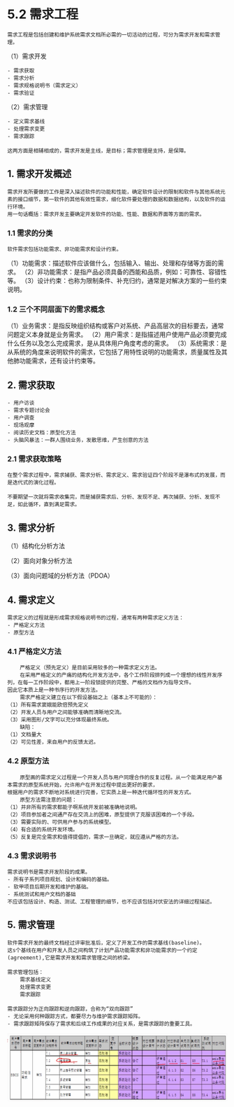 # 5.2 需求工程

    需求工程是包括创建和维护系统需求文档所必需的一切活动的过程，可分为需求开发和需求管理。

（1）需求开发

    - 需求获取
    - 需求分析
    - 需求规格说明书（需求定义）
    - 需求验证

（2）需求管理

    - 定义需求基线
    - 处理需求变更
    - 需求跟踪

    这两方面是相辅相成的，需求开发是主线，是目标；需求管理是支持，是保障。

## 1. 需求开发概述

    需求开发所要做的工作是深入描述软件的功能和性能，确定软件设计的限制和软件与其他系统元素的接口细节，第一软件的其他有效性需求，细化软件要处理的数据和数据结构，以及软件的运行环境。
    用一句话概括：需求开发主要确定开发软件的功能、性能、数据和界面等方面的需求。

### 1.1 需求的分类

    软件需求包括功能需求、非功能需求和设计约束。
（1）功能需求：描述软件应该做什么，包括输入、输出、处理和存储等方面的需求。
（2）非功能需求：是指产品必须具备的西能和品质，例如：可靠性、容错性等。
（3）设计约束：也称为限制条件、补充归约，通常是对解决方案的一些约束说明。

### 1.2 三个不同层面下的需求概念

（1）业务需求：是指反映组织结构或客户对系统、产品高层次的目标要去，通常问题定义本身就是业务需求。
（2）用户需求：是指描述用户使用产品必须要完成什么任务以及怎么完成需求，是从具体用户角度考虑的需求。
（3）系统需求：是从系统的角度来说明软件的需求，它包括了用特性说明的功能需求，质量属性及其他肺功能需求，还有设计约束等。

## 2. 需求获取

    - 用户访谈
    - 需求专题讨论会
    - 用户调查
    - 现场观摩
    - 阅读历史文档：原型化方法
    - 头脑风暴法：一群人围绕业务，发散思维，产生创意的方法

### 2.1 需求获取策略

    在整个需求过程中，需求捕获、需求分析、需求定义、需求验证四个阶段不是瀑布式的发展，而是迭代式的演化过程。

    不要期望一次就将需求收集完，而是捕获需求后、分析、发现不足、再次捕获、分析、发现不足，如此循环，直到满足需求。

## 3. 需求分析

（1）结构化分析方法

（2）面向对象分析方法

（3）面向问题域的分析方法（PDOA）

## 4. 需求定义

    需求定义的过程就是形成需求规格说明书的过程，通常有两种需求定义方法：
    - 严格定义方法
    - 原型方法

### 4.1 严格定义方法

        严格定义（预先定义）是目前采用较多的一种需求定义方法。
        在采用严格定义的产痛的结构化开发方法中，各个工作阶段排列成一个理想的线性开发序列，在每一工作阶段中，都用上一阶段锁提供的完整、严格的文档作为指导文件。
    因此它本质上是一种书序行的开发方法。
        需求严格定义建立在以下假设基础之上（基本上不可能的）：
    （1）所有需求窦娥能欧倍预先定义
    （2）开发人员与用户之间能够准确而清晰地交流。
    （3）采用图形/文字可以充分体现最终系统。
        缺陷：
    （1）文档量大
    （2）可见性差，来自用户的反馈太迟。

### 4.2 原型方法

        原型画的需求定义过程是一个开发人员与用户同理合作的反复过程。从一个能满足用户基本需求的原型系统开始，允许用户在开发过程中提出更好的要求，
    根据用户的需求不断地对系统进行完善，它实质上是一种迭代循环性的开发方式。
        原型方法需注意的问题：
    （1）并非所有的需求都能子啊系统开发前被准确地说明。
    （2）项目参加者之间通产存在交流上的困难，原型提供了克服该困难的一个手段。
    （3）需要实际的、可供用户参与的系统模型。
    （4）有合适的系统开发环境。
    （5）反复是完全需求和值得提倡的，需求一旦确定，就应遵从严格的方法。

### 4.3 需求说明书
    
    需求说明书是需求开发阶段的成果。
    - 所有子系列项目规划、设计和编码的基础。
    - 软甲项目后期开发和维护的基础。
    - 系统测试和用户文档的基础
    不应该包括设计、构造、测试、工程管理的细节，也不应该包括对伏安法的详细过程描述。

## 5. 需求管理

    软件需求开发的最终文档经过评审批准后，定义了开发工作的需求基线(baseline)。
    这s个基线在用户和开发人员之间构筑了计划产品功能需求和非功能需求的一个约定(agreement),它是需求开发和需求管理之间的桥梁。

    需求管理包括：
        需求基线定义
        处理需求变更
        需求跟踪
    
    需求跟踪分为正向跟踪和逆向跟踪，合称为“双向跟踪”
    - 无论采用何种跟踪方式，都要尽力与维护需求跟踪矩阵。
    - 需求跟踪矩阵保存了需求和后续工作成果的对应关系，是需求跟踪的重要工具。

![需求跟踪矩阵](./source/image/5.2-01.png)












































